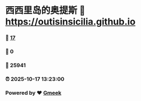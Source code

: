 # 西西里岛的奥提斯 :link: https://outisinsicilia.github.io 
### :page_facing_up: [17](https://outisinsicilia.github.io/tag.html) 
### :speech_balloon: 0 
### :hibiscus: 25941 
### :alarm_clock: 2025-10-17 13:23:00 
### Powered by :heart: [Gmeek](https://github.com/Meekdai/Gmeek)
